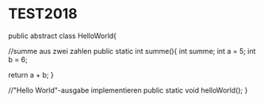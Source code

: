 # TEST2018
public abstract class HelloWorld{

//summe aus zwei zahlen
public static int summe(){
int summe;
int a = 5;
int b = 6;

return a + b; 
}

//"Hello World"-ausgabe implementieren
public static void helloWorld();
}
